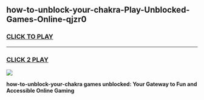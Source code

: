 
## how-to-unblock-your-chakra-Play-Unblocked-Games-Online-qjzr0
<h3>
<a href="https://premium76.site?title=how-to-unblock-your-chakra&ref=25A">CLICK TO PLAY</a></h3>
<hr>

<h3>
<a href="https://premium76.site?title=how-to-unblock-your-chakra&ref=25A">CLICK 2 PLAY</a>
  
</h3>

<a href="https://premium76.site?title=how-to-unblock-your-chakra&ref=25A"><img src="https://clearcache.store/games.png"></a>


**how-to-unblock-your-chakra games unblocked: Your Gateway to Fun and Accessible Online Gaming**
